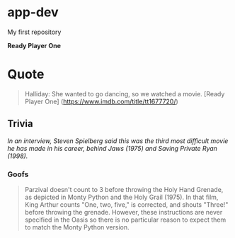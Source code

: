 # app-dev
My first repository

**Ready Player One**

# Quote
> Halliday: She wanted to go dancing, so we watched a movie.
[Ready Player One] (https://www.imdb.com/title/tt1677720/)

## Trivia
*In an interview, Steven Spielberg said this was the third most difficult movie he has made in his career, behind Jaws (1975) and Saving Private Ryan (1998).*

### Goofs
> Parzival doesn't count to 3 before throwing the Holy Hand Grenade, as depicted in Monty Python and the Holy Grail (1975). In that film, King Arthur counts "One, two, five," is corrected, and shouts "Three!" before throwing the grenade. However, these instructions are never specified in the Oasis so there is no particular reason to expect them to match the Monty Python version.
